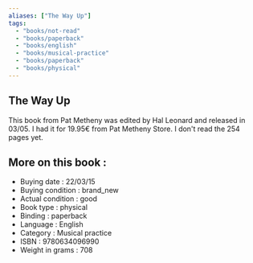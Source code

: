 ```yaml
---
aliases: ["The Way Up"] 
tags: 
  - "books/not-read" 
  - "books/paperback" 
  - "books/english"
  - "books/musical-practice"
  - "books/paperback"
  - "books/physical"
---
```



## The Way Up
This book from Pat Metheny was edited by Hal Leonard and released in 03/05. I had it for 19.95€ from Pat Metheny Store. I don't read the 254 pages yet.

## More on this book :
- Buying date : 22/03/15
- Buying condition : brand_new
- Actual condition : good
- Book type : physical
- Binding : paperback
- Language : English
- Category : Musical practice
- ISBN : 9780634096990
- Weight in grams : 708

